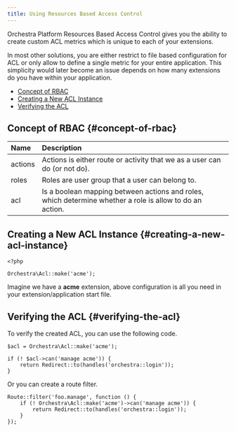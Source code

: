 ```yaml
---
title: Using Resources Based Access Control
---
```


Orchestra Platform Resources Based Access Control gives you the ability to create custom ACL metrics which is unique to each of your extensions.

In most other solutions, you are either restrict to file based configuration for ACL or only allow to define a single metric for your entire application. This simplicity would later become an issue depends on how many extensions do you have within your application.

* [Concept of RBAC](#concept-of-rbac)
* [Creating a New ACL Instance](#creating-a-new-acl-instance)
* [Verifying the ACL](#verifying-the-acl)

## Concept of RBAC {#concept-of-rbac}

Name     | Description
:--------|:-----------------------
actions  | Actions is either route or activity that we as a user can do (or not do).
roles    | Roles are user group that a user can belong to.
acl      | Is a boolean mapping between actions and roles, which determine whether a role is allow to do an action.

## Creating a New ACL Instance {#creating-a-new-acl-instance}

	<?php

	Orchestra\Acl::make('acme');

Imagine we have a **acme** extension, above configuration is all you need in your extension/application start file.

## Verifying the ACL {#verifying-the-acl}

To verify the created ACL, you can use the following code.

	$acl = Orchestra\Acl::make('acme');

	if (! $acl->can('manage acme')) {
		return Redirect::to(handles('orchestra::login'));
	}

Or you can create a route filter.

	Route::filter('foo.manage', function () {
		if (! Orchestra\Acl::make('acme')->can('manage acme')) {
			return Redirect::to(handles('orchestra::login'));
		}
	});
